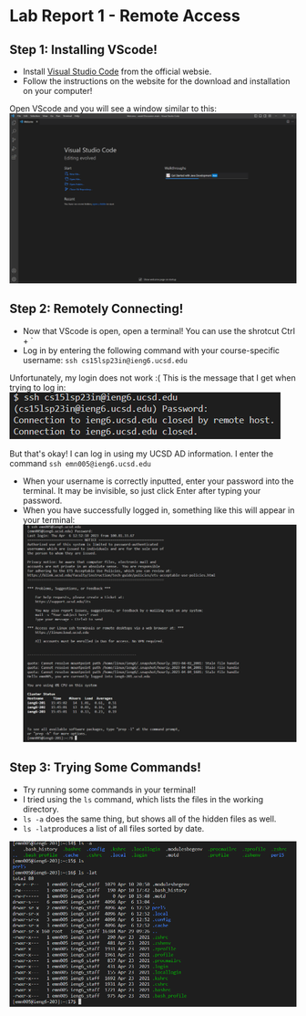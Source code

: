 # Lab Report 1 - Remote Access
## Step 1: Installing VScode!
- Install [Visual Studio Code](https://code.visualstudio.com/) from the official websie.
- Follow the instructions on the website for the download and installation on your computer!

Open VScode and you will see a window similar to this:
![My VScode](lab1-vscode.png)

## Step 2: Remotely Connecting!
- Now that VScode is open, open a terminal! You can use the shrotcut Ctrl + `
- Log in by entering the following command with your course-specific username: `ssh cs15lsp23in@ieng6.ucsd.edu`

Unfortunately, my login does not work :( This is the message that I get when trying to log in:
![Fail](lab1-login.png)

But that's okay! I can log in using my UCSD AD information.
I enter the command `ssh emn005@ieng6.ucsd.edu`

- When your username is correctly inputted, enter your password into the terminal. It may be invisible, so just click Enter after typing your password.
- When you have successfully logged in, something like this will appear in your terminal:
![Success](lab1-loginsuccess.png)

## Step 3: Trying Some Commands!
- Try running some commands in your terminal!
- I tried using the `ls` command, which lists the files in the working directory.
- `ls -a` does the same thing, but shows all of the hidden files as well.
- `ls -lat`produces a list of all files sorted by date.

![Tests](lab1-tests.png)
